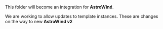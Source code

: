 This folder will become an integration for **AstroWind**.

We are working to allow updates to template instances. These are changes on the
way to new **AstroWind v2**

